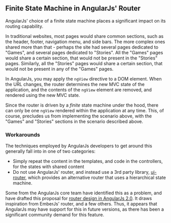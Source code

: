 ## Finite State Machine in AngularJs' Router

AngularJs' choice of a finite state machine places a significant impact on
its routing capability.

In traditional websites, most pages would share common sections,
such as the header, footer, navigation menu, and side bars.
The more complex ones shared more than that -
perhaps the site had several pages dedicated to "Games",
and several pages dedicated to "Stories".
All the "Games" pages would share a certain section,
that would not be present in the "Stories" pages.
Similarly, all the "Stories" pages would share a certain section,
that would not be present in any of the "Games" pages.

In AngularJs, you may apply the `ngView` directive to a DOM element.
When the URL changes, the router determines the new MVC state of the application,
and the contents of the `ngView` element are removed,
and rendered using the new MVC state.

Since the router is driven by a *finite* state machine under the hood,
there can only be one `ngView` rendered within the application at any time.
This, of course, precludes us from implementing the scenario above,
with the "Games" and "Stories" sections in the scenario described above.

### Workarounds

The techniques employed by AngularJs developers to get around this
generally fall into in one of two categories:

- Simply repeat the content in the templates, and code in the controllers,
  for the states with shared content
- Do not use AngularJs' router, and instead use a 3rd party library,
  [ui-router](https://github.com/angular-ui/ui-router),
  which provides an alternative router that uses a hierarchical state machine.

Some from the AngularJs core team have identified this as a problem,
and have drafted this proposal for
[router design in AngularJs 2.0](https://groups.google.com/forum/#!topic/angular-dev/mO6jmYhvsMk).
It draws inspiration from EmberJs' router, and a few others.
Thus, it appears that AngularJs may have support for this in
future versions, as there has been a significant community demand for this feature.
